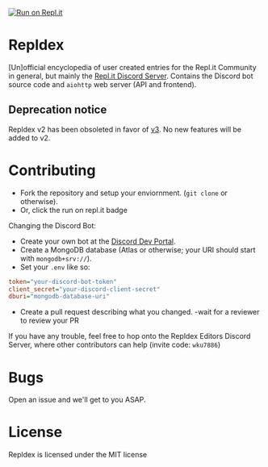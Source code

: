 [![Run on Repl.it](https://repl.it/badge/github/mat-1/ReplDex)](https://repl.it/github/mat-1/ReplDex)

# Repldex
\[Un\]official encyclopedia of user created entries for the Repl.it Community in general, but mainly the [Repl.it Discord Server](https://repl.it/discord). Contains the Discord bot source code and `aiohttp` web server (API and frontend).

## Deprecation notice
Repldex v2 has been obsoleted in favor of [v3](https://github.com/repldex/Repldex/tree/v3). No new features will be added to v2.

# Contributing
- Fork the repository and setup your enviornment. (`git clone` or otherwise).
- Or, click the run on repl.it badge

Changing the Discord Bot:
- Create your own bot at the [Discord Dev Portal](https://discord.com/developers/docs).
- Create a MongoDB database (Atlas or otherwise; your URI should start with `mongodb+srv://`).
- Set your `.env` like so:

```ini
token="your-discord-bot-token"
client_secret="your-discord-client-secret"
dburi="mongodb-database-uri"
```
- Create a pull request describing what you changed.
-wait for a reviewer to review your PR

If you have any trouble, feel free to hop onto the Repldex Editors Discord Server, where other contributors can help (invite code: `wku7886`)

# Bugs
Open an issue and we'll get to you ASAP.

# License
Repldex is licensed under the MIT license
